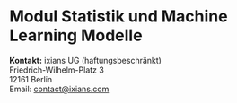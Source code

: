 
# Modul Statistik und Machine Learning Modelle


**Kontakt:**
ixians UG (haftungsbeschränkt)\
Friedrich-Wilhelm-Platz 3\
12161 Berlin\
Email: <contact@ixians.com>
